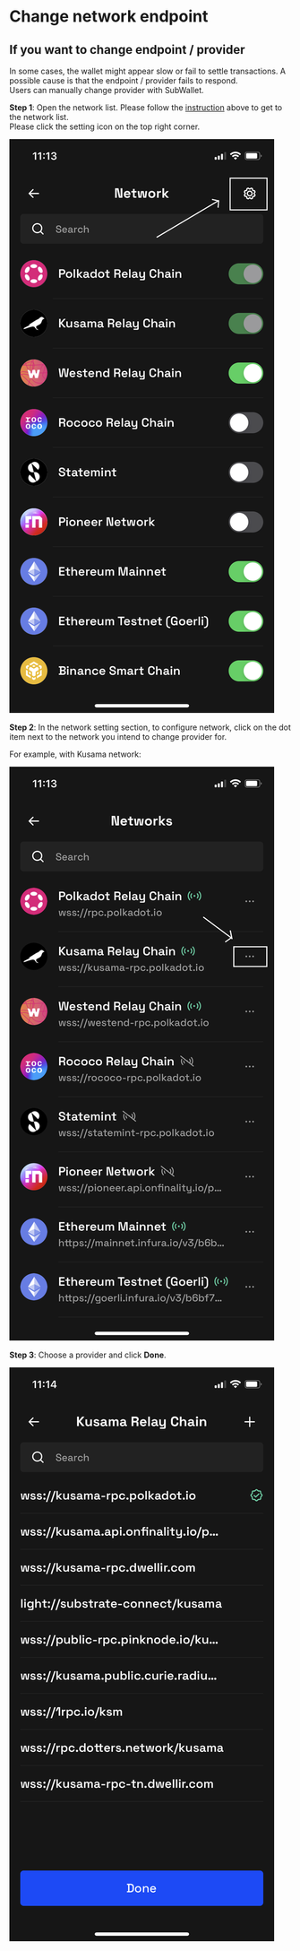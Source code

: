 # Change network endpoint

## If you want to change endpoint / provider

In some cases, the wallet might appear slow or fail to settle transactions. A possible cause is that the endpoint / provider fails to respond. \
Users can manually change provider with SubWallet.&#x20;

**Step 1**: Open the network list. Please follow the [instruction](turn-on-turn-off-your-network.md) above to get to the network list.\
Please click the setting icon on the top right corner.

![](<../../.gitbook/assets/image (48).png>)

**Step 2**: In the network setting section,  to configure network, click on the dot item next to the network you intend to change provider for.&#x20;

For example, with Kusama network:

![](<../../.gitbook/assets/image (4).png>)

**Step 3**: Choose a provider and click **Done**.

![](<../../.gitbook/assets/image (18).png>)
